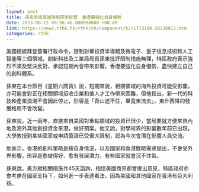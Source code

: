 ```yaml
---
layout: post
title: 孫東承認美國限制帶來影響　香港要強化自身優勢
date: 2023-08-12 09:56:46.000000000 +08:00
link: https://news.rthk.hk/rthk/ch/component/k2/1713160-20230812.htm
categories: rthk
---
```


美國總統拜登簽署行政命令，限制對華投資半導體及微電子、量子信息技術和人工智能等三個領域。創新科技及工業局局長孫東批評限制措施無理，特區政府表示強烈不滿及堅決反對，承認短期內會帶來影響，香港要強化自身優勢，盡快建立自己的創科體系。

孫東在本台節目《星期六問責》說，短期來說，相關領域的海外投資可能受影響，亦可能會對正在相關領域招收企業和搶人才工作帶來困難，但他指出，新一代的科技和產業浪潮不會因此停止，形容是「青山遮不住，畢竟東流去」，東升西降的發展格局不會改變。

孫東說，近一兩年，直接來自美國對重點領域的投資已很少，當局要就方便來自內地及海外其他創投資金來港，做好預案。他又說，對學術界的影響數年前已出現，大學教授到某些國家或申請簽證已受很大限制，認為今次會潛在影響人員交流。

他表示，香港的創科策略是按自身情況，以及國家和香港戰略需求提出，不會受外界影響，形容是愈做得好、愈有發展潛力，有些國家就會沉不住氣。

孫東說，美方就相關措施作45天諮詢，相信美國商界都會提出意見，特區政府亦會考慮在國家支持下，如何進一步表達看法，因為美國和其他國家在香港有巨大利益。
